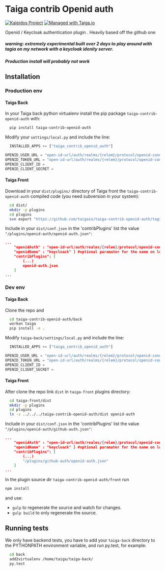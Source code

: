 Taiga contrib Openid auth
=========================

[![Kaleidos Project](http://kaleidos.net/static/img/badge.png)](https://github.com/kaleidos "Kaleidos Project")
[![Managed with Taiga.io](https://img.shields.io/badge/managed%20with-TAIGA.io-709f14.svg)](https://tree.taiga.io/project/taiga/ "Managed with Taiga.io")

Openid / Keycloak authentication plugin . Heavily based off the github one

##### warning:  extremely experimental built over 2 days to play around with tagia on my network with a keycloak idenity server. 
##### Production install will probably not work




Installation
------------
### Production env

#### Taiga Back

In your Taiga back python virtualenv install the pip package `taiga-contrib-openid-auth` with:

```bash
  pip install taiga-contrib-openid-auth
```

Modify your `settings/local.py` and include the line:

```python
  INSTALLED_APPS += ["taiga_contrib_openid_auth"]

OPENID_USER_URL = "open-id-url/auth/realms/{relem}/protocol/openid-connect/userinfo"
OPENID_TOKEN_URL = "open-id-url/auth/realms/{relem}/protocol/openid-connect/token"
OPENID_CLIENT_ID = 
OPENID_CLIENT_SECRET =

```

#### Taiga Front

Download in your `dist/plugins/` directory of Taiga front the `taiga-contrib-openid-auth` compiled code (you need subversion in your system):

```bash
  cd dist/
  mkdir -p plugins
  cd plugins
  svn export "https://github.com/taigaio/taiga-contrib-openid-auth/tags/$(pip show taiga-contrib-openid-auth | awk '/^Version: /{print $2}')/front/dist"  "openid-auth"
```

Include in your `dist/conf.json` in the 'contribPlugins' list the value `"/plugins/openid-auth/openid-auth.json"`:

```json
...
    "openidAuth" : "open-id-url/auth/realms/{relem}/protocol/openid-connect/auth",
    "openidName" : "keycloack" ] #optional paramater for the name on login button defaults to "openid-connect"
    "contribPlugins": [
        (...)
        openid-auth.json
    ]
...
```

### Dev env

#### Taiga Back

Clone the repo and

```bash
  cd taiga-contrib-openid-auth/back
  workon taiga
  pip install -e .
```

Modify `taiga-back/settings/local.py` and include the line:

```python
  INSTALLED_APPS += ["taiga_contrib_openid_auth"]

OPENID_USER_URL = "open-id-url/auth/realms/{relem}/protocol/openid-connect/userinfo"
OPENID_TOKEN_URL = "open-id-url/auth/realms/{relem}/protocol/openid-connect/token"
OPENID_CLIENT_ID = 
OPENID_CLIENT_SECRET =
```

#### Taiga Front

After clone the repo link `dist` in `taiga-front` plugins directory:

```bash
  cd taiga-front/dist
  mkdir -p plugins
  cd plugins
  ln -s ../../../taiga-contrib-openid-auth/dist openid-auth
```

Include in your `dist/conf.json` in the 'contribPlugins' list the value `"/plugins/openid-auth/github-auth.json"`:

```json
...
    "openidAuth" : "open-id-url/auth/realms/{relem}/protocol/openid-connect/auth",
    "openidName" : "keycloack" ] #optional paramater for the name on login button defaults to "openid-connect"
    "contribPlugins": [
        (...)
        "/plugins/github-auth/openid-auth.json"
    ]
...
```

In the plugin source dir `taiga-contrib-openid-auth/front` run

```bash
npm install
```
and use:

- `gulp` to regenerate the source and watch for changes.
- `gulp build` to only regenerate the source.

Running tests
-------------

We only have backend tests, you have to add your `taiga-back` directory to the
PYTHONPATH environment variable, and run py.test, for example:

```bash
  cd back
  add2virtualenv /home/taiga/taiga-back/
  py.test
```

